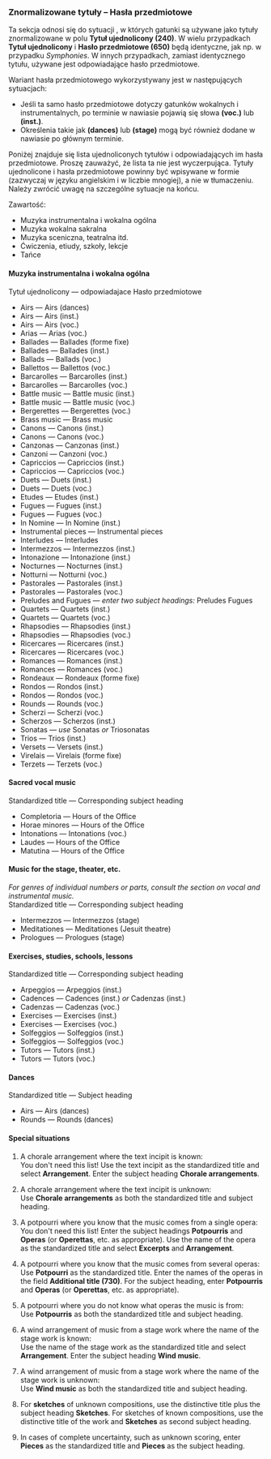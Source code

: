 ### Znormalizowane tytuły – Hasła przedmiotowe

Ta sekcja odnosi się do sytuacji , w których gatunki są używane jako tytuły znormalizowane w polu **Tytuł ujednolicony (240)**. W wielu przypadkach **Tytuł ujednolicony** i **Hasło przedmiotowe (650)** będą identyczne, jak np. w przypadku _Symphonies_. W innych przypadkach, zamiast identycznego tytułu, używane jest odpowiadające hasło przedmiotowe.

Wariant hasła przedmiotowego wykorzystywany jest w następujących sytuacjach:
- Jeśli ta samo hasło przedmiotowe dotyczy gatunków wokalnych i instrumentalnych, po terminie w nawiasie pojawią się słowa **(voc.)** lub **(inst.)**.
- Określenia takie jak **(dances)** lub **(stage)** mogą być również dodane w nawiasie po głównym terminie.

Poniżej znajduje się lista ujednoliconych tytułów i odpowiadających im hasła przedmiotowe. Proszę zauważyć, że lista ta nie jest wyczerpująca. Tytuły ujednolicone i hasła przedmiotowe powinny być wpisywane w formie (zazwyczaj w języku angielskim i w liczbie mnogiej), a nie w tłumaczeniu. Należy zwrócić uwagę na szczególne sytuacje na końcu.

Zawartość:
- Muzyka instrumentalna i wokalna ogólna
- Muzyka wokalna sakralna
- Muzyka sceniczna, teatralna itd.
- Ćwiczenia, etiudy, szkoły, lekcje
- Tańce

#### Muzyka instrumentalna i wokalna ogólna

Tytuł ujednolicony — odpowiadajace Hasło przedmiotowe
- Airs — Airs (dances)
- Airs — Airs (inst.)
- Airs — Airs (voc.)
- Arias — Arias (voc.)
- Ballades — Ballades (forme fixe)
- Ballades — Ballades (inst.)
- Ballads — Ballads (voc.)
- Ballettos — Ballettos (voc.)
- Barcarolles — Barcarolles (inst.)
- Barcarolles — Barcarolles (voc.)
- Battle music — Battle music (inst.)
- Battle music — Battle music (voc.)
- Bergerettes — Bergerettes (voc.)
- Brass music — Brass music
- Canons — Canons (inst.)
- Canons — Canons (voc.)
- Canzonas — Canzonas (inst.)
- Canzoni — Canzoni (voc.)
- Capriccios — Capriccios (inst.)
- Capriccios — Capriccios (voc.)
- Duets — Duets (inst.)
- Duets — Duets (voc.)
- Etudes — Etudes (inst.)
- Fugues — Fugues (inst.)
- Fugues — Fugues (voc.)
- In Nomine — In Nomine (inst.)
- Instrumental pieces — Instrumental pieces
- Interludes — Interludes
- Intermezzos — Intermezzos (inst.)
- Intonazione — Intonazione (inst.)
- Nocturnes — Nocturnes (inst.)
- Notturni — Notturni (voc.)
- Pastorales — Pastorales (inst.)
- Pastorales — Pastorales (voc.)
- Preludes and Fugues — _enter two subject headings:_ Preludes Fugues
- Quartets — Quartets (inst.)
- Quartets — Quartets (voc.)
- Rhapsodies — Rhapsodies (inst.)
- Rhapsodies — Rhapsodies (voc.)
- Ricercares — Ricercares (inst.)
- Ricercares — Ricercares (voc.)
- Romances — Romances (inst.)
- Romances — Romances (voc.)
- Rondeaux — Rondeaux (forme fixe)
- Rondos — Rondos (inst.)
- Rondos — Rondos (voc.)
- Rounds — Rounds (voc.)
- Scherzi — Scherzi (voc.)
- Scherzos — Scherzos (inst.)
- Sonatas — _use_ Sonatas _or_ Triosonatas
- Trios — Trios (inst.)
- Versets — Versets (inst.)
- Virelais — Virelais (forme fixe)
- Terzets — Terzets (voc.)

#### Sacred vocal music

Standardized title — Corresponding subject heading
- Completoria — Hours of the Office
- Horae minores — Hours of the Office
- Intonations — Intonations (voc.)
- Laudes — Hours of the Office
- Matutina — Hours of the Office

#### Music for the stage, theater, etc.

_For genres of individual numbers or parts, consult the section on vocal and instrumental music._  
Standardized title — Corresponding subject heading
- Intermezzos — Intermezzos (stage)
- Meditationes — Meditationes (Jesuit theatre)
- Prologues — Prologues (stage)

#### Exercises, studies, schools, lessons

Standardized title — Corresponding subject heading
- Arpeggios — Arpeggios (inst.)
- Cadences — Cadences (inst.) _or_ Cadenzas (inst.)
- Cadenzas — Cadenzas (voc.)
- Exercises — Exercises (inst.)
- Exercises — Exercises (voc.)
- Solfeggios — Solfeggios (inst.)
- Solfeggios — Solfeggios (voc.)
- Tutors — Tutors (inst.)
- Tutors — Tutors (voc.)

#### Dances

Standardized title — Subject heading
- Airs — Airs (dances)
- Rounds — Rounds (dances)

#### Special situations

1. A chorale arrangement where the text incipit is known:   
   You don't need this list! Use the text incipit as the standardized title and select **Arrangement**. Enter the subject heading **Chorale arrangements**.

2. A chorale arrangement where the text incipit is unknown:   
   Use **Chorale arrangements** as both the standardized title and subject heading.

3. A potpourri where you know that the music comes from a single opera:  
   You don't need this list! Enter the subject headings **Potpourris** and **Operas** (or **Operettas**, etc. as appropriate). Use the name of the opera as the standardized title and select **Excerpts** and **Arrangement**.

4. A potpourri where you know that the music comes from several operas:  
   Use **Potpourri** as the standardized title. Enter the names of the operas in the field **Additional title (730)**. For the subject heading, enter **Potpourris** and **Operas** (or **Operettas**, etc. as appropriate).

5. A potpourri where you do not know what operas the music is from:  
   Use **Potpourris** as both the standardized title and subject heading.

6. A wind arrangement of music from a stage work where the name of the stage work is known:  
   Use the name of the stage work as the standardized title and select **Arrangement**. Enter the subject heading **Wind music**.

7. A wind arrangement of music from a stage work where the name of the stage work is unknown:  
   Use **Wind music** as both the standardized title and subject heading.

8. For **sketches** of unknown compositions, use the distinctive title plus the subject heading **Sketches**. For sketches of known compositions, use the distinctive title of the work and **Sketches** as second subject heading.

9. In cases of complete uncertainty, such as unknown scoring, enter **Pieces** as the standardized title and **Pieces** as the subject heading.
